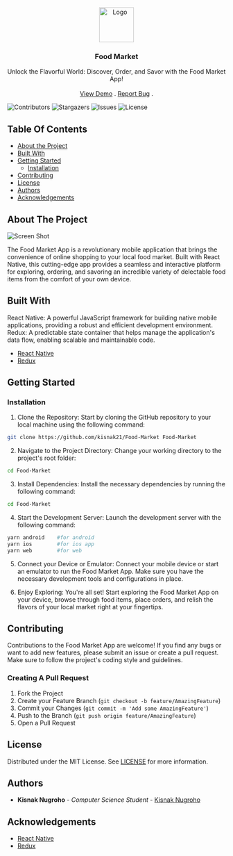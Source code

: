 <br/>
<p align="center">
  <a href="https://github.com/kisnak21/food-market">
    <img src="images/logo.png" alt="Logo" width="80" height="80">
  </a>

  <h3 align="center">Food Market</h3>

  <p align="center">
    Unlock the Flavorful World: Discover, Order, and Savor with the Food Market App!
    <br/>
    <br/>
    <a href="https://github.com/kisnak21/food-market">View Demo</a>
    .
    <a href="https://github.com/kisnak21/food-market/issues">Report Bug</a>
    .
  </p>
</p>

![Contributors](https://img.shields.io/github/contributors/kisnak21/food-market?color=dark-green) ![Stargazers](https://img.shields.io/github/stars/kisnak21/food-market?style=social) ![Issues](https://img.shields.io/github/issues/kisnak21/food-market) ![License](https://img.shields.io/github/license/kisnak21/food-market)

## Table Of Contents

- [About the Project](#about-the-project)
- [Built With](#built-with)
- [Getting Started](#getting-started)
  - [Installation](#installation)
- [Contributing](#contributing)
- [License](#license)
- [Authors](#authors)
- [Acknowledgements](#acknowledgements)

## About The Project

![Screen Shot](images/screenshot.png)

The Food Market App is a revolutionary mobile application that brings the convenience of online shopping to your local food market. Built with React Native, this cutting-edge app provides a seamless and interactive platform for exploring, ordering, and savoring an incredible variety of delectable food items from the comfort of your own device.

## Built With

React Native: A powerful JavaScript framework for building native mobile applications, providing a robust and efficient development environment.
Redux: A predictable state container that helps manage the application's data flow, enabling scalable and maintainable code.

- [React Native](reactnative.dev)
- [Redux](https://redux.js.org/)

## Getting Started

### Installation

1. Clone the Repository: Start by cloning the GitHub repository to your local machine using the following command:

```bash
git clone https://github.com/kisnak21/Food-Market Food-Market
```

2. Navigate to the Project Directory: Change your working directory to the project's root folder:

```bash
cd Food-Market
```

3. Install Dependencies: Install the necessary dependencies by running the following command:

```bash
cd Food-Market
```

4. Start the Development Server: Launch the development server with the following command:

```bash
yarn android    #for android
yarn ios        #for ios app
yarn web        #for web
```

5. Connect your Device or Emulator: Connect your mobile device or start an emulator to run the Food Market App. Make sure you have the necessary development tools and configurations in place.

6. Enjoy Exploring: You're all set! Start exploring the Food Market App on your device, browse through food items, place orders, and relish the flavors of your local market right at your fingertips.

## Contributing

Contributions to the Food Market App are welcome! If you find any bugs or want to add new features, please submit an issue or create a pull request. Make sure to follow the project's coding style and guidelines.

### Creating A Pull Request

1. Fork the Project
2. Create your Feature Branch (`git checkout -b feature/AmazingFeature`)
3. Commit your Changes (`git commit -m 'Add some AmazingFeature'`)
4. Push to the Branch (`git push origin feature/AmazingFeature`)
5. Open a Pull Request

## License

Distributed under the MIT License. See [LICENSE](https://github.com/kisnak21/food-market/blob/main/LICENSE.md) for more information.

## Authors

- **Kisnak Nugroho** - _Computer Science Student_ - [Kisnak Nugroho](kisnaknugroho.my.id)

## Acknowledgements

- [React Native](reactnative.dev)
- [Redux](https://redux.js.org/)
